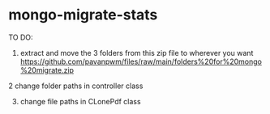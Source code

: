 # mongo-migrate-stats

TO DO:

1. extract and move the 3 folders from this zip file to wherever you want
https://github.com/pavanpwm/files/raw/main/folders%20for%20mongo%20migrate.zip

2  change folder paths in controller class

3. change file paths in CLonePdf class
